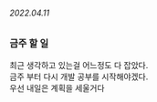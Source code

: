 ###### 2022.04.11

### 금주 할 일 
최근 생각하고 있는걸 어느정도 다 잡았다.       
금주 부터 다시 개발 공부를 시작해야겠다.      
우선 내일은 계획을 세울거다 